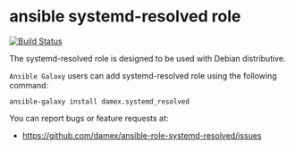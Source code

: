 # ansible systemd-resolved role

[![Build Status](https://travis-ci.org/damex/ansible-role-systemd-resolved.svg?branch=master)](https://travis-ci.org/damex/ansible-role-systemd-resolved)

The systemd-resolved role is designed to be used with Debian distributive.

`Ansible Galaxy` users can add systemd-resolved role using the following command:

`ansible-galaxy install damex.systemd_resolved`

You can report bugs or feature requests at:

* https://github.com/damex/ansible-role-systemd-resolved/issues
